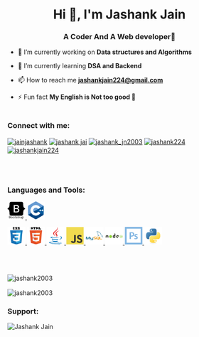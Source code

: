 <h1 align="center">Hi 👋, I'm Jashank Jain</h1>
<h3 align="center">A Coder And A Web developer🤖</h3>


- 🔭 I’m currently working on **Data structures and Algorithms**

- 🌱 I’m currently learning **DSA and Backend**

- 📫 How to reach me **jashankjain224@gmail.com**

- ⚡ Fun fact **My English is Not too good 🥲**
<br><br>
<h3 align="left">Connect with me:</h3>
<p align="left">
<a href="https://twitter.com/jainjashank" target="blank"><img align="center" src="https://raw.githubusercontent.com/rahuldkjain/github-profile-readme-generator/master/src/images/icons/Social/twitter.svg" alt="jainjashank" height="30" width="40" padding = "10px" /></a>
<a href="https://linkedin.com/in/jashank jai" target="blank"><img align="center" src="https://raw.githubusercontent.com/rahuldkjain/github-profile-readme-generator/master/src/images/icons/Social/linked-in-alt.svg" alt="jashank jai" height="30" width="40" padding = "10px" /></a>
<a href="https://instagram.com/jashank_jn2003" target="blank"><img align="center" src="https://raw.githubusercontent.com/rahuldkjain/github-profile-readme-generator/master/src/images/icons/Social/instagram.svg" alt="jashank_jn2003" height="30" width="40"  padding ="10px"/></a>
<a href="https://www.codechef.com/users/jashank224" target="blank"><img align="center" src="https://cdn.jsdelivr.net/npm/simple-icons@3.1.0/icons/codechef.svg" alt="jashank224" height="30" width="40" padding = "10px" /></a>
<a href="https://www.hackerrank.com/jashankjain224" target="blank"><img align="center" src="https://raw.githubusercontent.com/rahuldkjain/github-profile-readme-generator/master/src/images/icons/Social/hackerrank.svg" alt="jashankjain224" height="30" width="40" padding = "10px" /></a>
</p>

<br><br>
<h3 align="left">Languages and Tools:</h3>

<p align="left"> <a href="https://getbootstrap.com" target="_blank" rel="noreferrer"> <img src="https://raw.githubusercontent.com/devicons/devicon/master/icons/bootstrap/bootstrap-plain-wordmark.svg" alt="bootstrap" width="40" height="40"/> </a> 
  <a href="https://www.w3schools.com/cpp/" target="_blank" rel="noreferrer"> <img src="https://raw.githubusercontent.com/devicons/devicon/master/icons/cplusplus/cplusplus-original.svg" alt="cplusplus" width="40" height="40"/> </a> <a href="https://www.w3schools.com/css/" target="_blank" rel="noreferrer">
  
  <img src="https://raw.githubusercontent.com/devicons/devicon/master/icons/css3/css3-original-wordmark.svg" alt="css3" width="40" height="40"/> </a> <a href="https://www.w3.org/html/" target="_blank" rel="noreferrer"> <img src="https://raw.githubusercontent.com/devicons/devicon/master/icons/html5/html5-original-wordmark.svg" alt="html5" width="40" height="40"/> </a> <a href="https://www.java.com" target="_blank" rel="noreferrer"> <img src="https://raw.githubusercontent.com/devicons/devicon/master/icons/java/java-original.svg" alt="java" width="40" height="40"/> </a> <a href="https://developer.mozilla.org/en-US/docs/Web/JavaScript" target="_blank" rel="noreferrer"> <img src="https://raw.githubusercontent.com/devicons/devicon/master/icons/javascript/javascript-original.svg" alt="javascript" width="40" height="40"/> </a> <a href="https://www.mysql.com/" target="_blank" rel="noreferrer"> <img src="https://raw.githubusercontent.com/devicons/devicon/master/icons/mysql/mysql-original-wordmark.svg" alt="mysql" width="40" height="40"/> </a> <a href="https://nodejs.org" target="_blank" rel="noreferrer"> <img src="https://raw.githubusercontent.com/devicons/devicon/master/icons/nodejs/nodejs-original-wordmark.svg" alt="nodejs" width="40" height="40"/> </a> <a href="https://www.photoshop.com/en" target="_blank" rel="noreferrer"> <img src="https://raw.githubusercontent.com/devicons/devicon/master/icons/photoshop/photoshop-line.svg" alt="photoshop" width="40" height="40"/> </a> <a href="https://www.python.org" target="_blank" rel="noreferrer"> <img src="https://raw.githubusercontent.com/devicons/devicon/master/icons/python/python-original.svg" alt="python" width="40" height="40"/> </a> </p>


<br><br>
<p><img align="center" src="https://github-readme-stats.vercel.app/api/top-langs?username=jashank2003&show_icons=true&locale=en&layout=compact" alt="jashank2003" /></p>

<p><img align="center" src="https://github-readme-streak-stats.herokuapp.com/?user=jashank2003&" alt="jashank2003" /></p>
<h3 align="left">Support:</h3>
<p><a href="https://www.buymeacoffee.com/Jashank Jain"> <img align="left" src="https://cdn.buymeacoffee.com/buttons/v2/default-yellow.png" height="50" width="210" alt="Jashank Jain" /></a></p><br><br>
